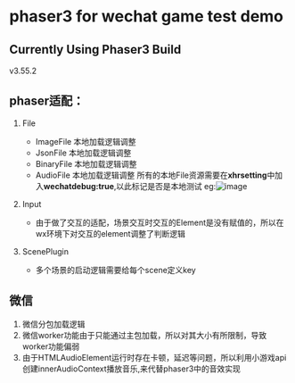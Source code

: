 # phaser3 for wechat game test demo
## Currently Using Phaser3 Build
v3.55.2
## phaser适配：
1. File
   - ImageFile 本地加载逻辑调整
   - JsonFile 本地加载逻辑调整
   - BinaryFile 本地加载逻辑调整
   - AudioFile 本地加载逻辑调整
   所有的本地File资源需要在**xhrsetting**中加入**wechatdebug:true**,以此标记是否是本地测试
   eg:![image](https://user-images.githubusercontent.com/18412751/201629038-29753f72-5e9a-42e4-bc14-823da8962ae4.png)

2. Input
   - 由于做了交互的适配，场景交互时交互的Element是没有赋值的，所以在wx环境下对交互的element调整了判断逻辑
3. ScenePlugin
   - 多个场景的启动逻辑需要给每个scene定义key
## 微信
1. 微信分包加载逻辑
2. 微信worker功能由于只能通过主包加载，所以对其大小有所限制，导致worker功能偏弱
3. 由于HTMLAudioElement运行时存在卡顿，延迟等问题，所以利用小游戏api创建innerAudioContext播放音乐,来代替phaser3中的音效实现
